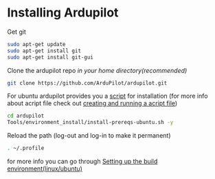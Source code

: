# Installing Ardupilot

Get git
```bash
sudo apt-get update
sudo apt-get install git
sudo apt-get install git-gui
```
Clone the ardupilot repo _in your home directory(recommended)_
```bash
git clone https://github.com/ArduPilot/ardupilot.git
```
For ubuntu ardupilot provides you a [script](https://github.com/ArduPilot/ardupilot/blob/master/Tools/environment_install/install-prereqs-ubuntu.sh) for installation (for more info about acript file check out [creating and running a acript file](https://www.theserverside.com/blog/Coffee-Talk-Java-News-Stories-and-Opinions/run-Unix-shell-script-Linux-Ubuntu-command-chmod-777-permission-steps))
```bash
cd ardupilot
Tools/environment_install/install-prereqs-ubuntu.sh -y
```
Reload the path (log-out and log-in to make it permanent)
```bash
. ~/.profile
```
for more info you can go through [Setting up the build environment(linux/ubuntu)](https://ardupilot.org/dev/docs/building-setup-linux.html#)

